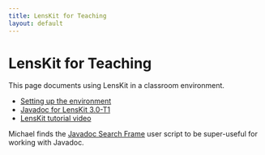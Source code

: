 ```yaml
---
title: LensKit for Teaching
layout: default
---
```


# LensKit for Teaching

This page documents using LensKit in a classroom environment.

- [Setting up the environment](setup.html)
- [Javadoc for LensKit 3.0-T1](apidocs/)
- [LensKit tutorial video](http://1drv.ms/1GpcO64)

Michael finds the [Javadoc Search Frame](https://greasyfork.org/en/scripts/3758-javadoc-search-frame) user script to be super-useful for working with Javadoc.
